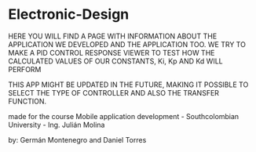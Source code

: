 # Electronic-Design


HERE YOU WILL FIND A PAGE WITH INFORMATION ABOUT THE APPLICATION WE DEVELOPED AND THE APPLICATION TOO. WE TRY TO MAKE A PID CONTROL RESPONSE VIEWER TO TEST HOW THE CALCULATED VALUES OF OUR CONSTANTS, Ki, Kp AND Kd WILL PERFORM

THIS APP MIGHT BE UPDATED IN THE FUTURE, MAKING IT POSSIBLE TO SELECT THE TYPE OF CONTROLLER AND ALSO THE TRANSFER FUNCTION.

made for the course Mobile application development - Southcolombian University - Ing. Julián Molina

by: Germán Montenegro and Daniel Torres
